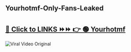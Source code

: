 
 ## Yourhotmf-Only-Fans-Leaked

# <h2><a href="https://clipsfans.com/Yourhotmf&ref=git">🔗 Click to LINKS ⏩⏩ 👉 🟢 Yourhotmf </a></h2>

<a href="https://clipsfans.com/Yourhotmf&ref=git" rel="nofollow" data-target="animated-image.originalLink"><img src="https://i.ibb.co.com/xMMVF88/686577567.gif" alt="Viral Video Original" style="max-width: 100%; display: inline-block;" data-target="animated-image.originalImage"></a>
